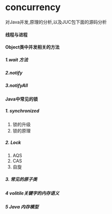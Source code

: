 # concurrency


对Java并发,原理的分析,以及JUC包下面的源码分析


#### 线程与进程






#### Object类中并发相关的方法

##### 1.wait 方法
##### 2.notify
##### 3.notifyAll




#### Java中常见的锁
##### 1. synchronized
   1. 锁的升级
   2. 锁的原理
##### 2. Lock
1. AQS
2. CAS
3. 自旋
##### 3. 常见的原子类

##### 4 volitile关键字的内存语义

##### 5 Java 内存模型
